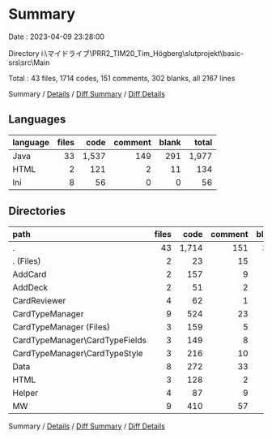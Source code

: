 # Summary

Date : 2023-04-09 23:28:00

Directory i:\\マイドライブ\\PRR2_TIM20_Tim_Högberg\\slutprojekt\\basic-srs\\src\\Main

Total : 43 files,  1714 codes, 151 comments, 302 blanks, all 2167 lines

Summary / [Details](details.md) / [Diff Summary](diff.md) / [Diff Details](diff-details.md)

## Languages
| language | files | code | comment | blank | total |
| :--- | ---: | ---: | ---: | ---: | ---: |
| Java | 33 | 1,537 | 149 | 291 | 1,977 |
| HTML | 2 | 121 | 2 | 11 | 134 |
| Ini | 8 | 56 | 0 | 0 | 56 |

## Directories
| path | files | code | comment | blank | total |
| :--- | ---: | ---: | ---: | ---: | ---: |
| . | 43 | 1,714 | 151 | 302 | 2,167 |
| . (Files) | 2 | 23 | 15 | 11 | 49 |
| AddCard | 2 | 157 | 9 | 22 | 188 |
| AddDeck | 2 | 51 | 2 | 13 | 66 |
| CardReviewer | 4 | 62 | 1 | 19 | 82 |
| CardTypeManager | 9 | 524 | 23 | 69 | 616 |
| CardTypeManager (Files) | 3 | 159 | 5 | 24 | 188 |
| CardTypeManager\\CardTypeFields | 3 | 149 | 8 | 18 | 175 |
| CardTypeManager\\CardTypeStyle | 3 | 216 | 10 | 27 | 253 |
| Data | 8 | 272 | 33 | 63 | 368 |
| HTML | 3 | 128 | 2 | 11 | 141 |
| Helper | 4 | 87 | 9 | 17 | 113 |
| MW | 9 | 410 | 57 | 77 | 544 |

Summary / [Details](details.md) / [Diff Summary](diff.md) / [Diff Details](diff-details.md)